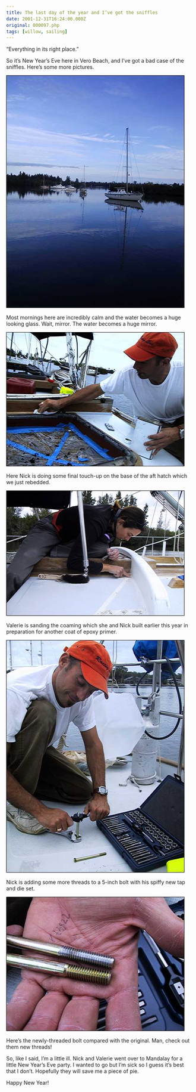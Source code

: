 ```yaml
---
title: The last day of the year and I’ve got the sniffles
date: 2001-12-31T16:24:00.000Z
original: 000097.php
tags: [willow, sailing]
---
```


“Everything in its right place.”

So it’s New Year’s Eve here in Vero Beach, and I’ve got a bad case of the sniffles. Here’s some more pictures.

<p class="polaroid" style="--deg: -2deg"><img src="./reflection.jpg" /></p>

Most mornings here are incredibly calm and the water becomes a huge looking glass. Wait, mirror. The water becomes a huge mirror.

<p class="polaroid" style="--deg: -2deg"><img src="./afthatch.jpg" /></p>

Here Nick is doing some final touch-up on the base of the aft hatch which we just rebedded.

<p class="polaroid" style="--deg: -2deg"><img src="./combing.jpg" /></p>

Valerie is sanding the coaming which she and Nick built earlier this year in preparation for another coat of epoxy primer.

<p class="polaroid" style="--deg: -2deg"><img src="./tapanddie.jpg" /></p>

Nick is adding some more threads to a 5-inch bolt with his spiffy new tap and die set.

<p class="polaroid" style="--deg: -2deg"><img src="./newthreads.jpg" /></p>

Here’s the newly-threaded bolt compared with the original. Man, check out them new threads!

So, like I said, I’m a little ill. Nick and Valerie went over to Mandalay for a little New Year’s Eve party. I wanted to go but I’m sick so I guess it’s best that I don’t. Hopefully they will save me a piece of pie.

Happy New Year!
